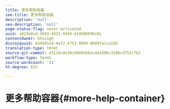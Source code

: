 ```yaml
---
title: 更多帮助容器
seo-title: 更多帮助容器
description: 'null'
seo-description: 'null'
page-status-flag: never-activated
uuid: a023e0cd-3693-4421-9450-d14606696c0c
contentOwner: khsingh
discoiquuid: 034601e4-4af2-4753-9094-0b097acca1db
translation-type: tm+mt
source-git-commit: d3116cde30c8809d56ac44d306c3208cd753cf62
workflow-type: tm+mt
source-wordcount: '11'
ht-degree: 81%

---
```



# 更多帮助容器{#more-help-container}

